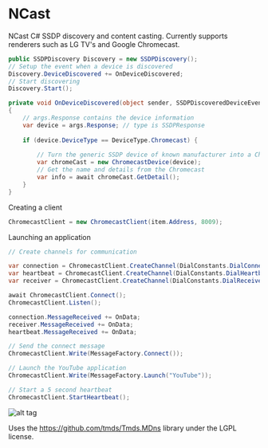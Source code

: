 NCast
=====

NCast C# SSDP discovery and content casting. Currently supports renderers such as LG TV's and Google Chromecast.

```c#
public SSDPDiscovery Discovery = new SSDPDiscovery();
// Setup the event when a device is discovered
Discovery.DeviceDiscovered += OnDeviceDiscovered;
// Start discovering
Discovery.Start();
```
```c#
private void OnDeviceDiscovered(object sender, SSDPDiscoveredDeviceEventArgs args)
{
    // args.Response contains the device information
    var device = args.Response; // type is SSDPResponse
    
    if (device.DeviceType == DeviceType.Chromecast) {
        
        // Turn the generic SSDP device of known manufacturer into a Chromecast specific device
        var chromeCast = new ChromecastDevice(device);
        // Get the name and details from the Chromecast
        var info = await chromeCast.GetDetail();
    }
}
```

Creating a client
```c#
ChromecastClient = new ChromecastClient(item.Address, 8009);
```

Launching an application
```c#
// Create channels for communication

var connection = ChromecastClient.CreateChannel(DialConstants.DialConnectionUrn);
var heartbeat = ChromecastClient.CreateChannel(DialConstants.DialHeartbeatUrn);
var receiver = ChromecastClient.CreateChannel(DialConstants.DialReceiverUrn);

await ChromecastClient.Connect();
ChromecastClient.Listen();

connection.MessageReceived += OnData;
receiver.MessageReceived += OnData;
heartbeat.MessageReceived += OnData;

// Send the connect message
ChromecastClient.Write(MessageFactory.Connect());

// Launch the YouTube application
ChromecastClient.Write(MessageFactory.Launch("YouTube"));

// Start a 5 second heartbeat
ChromecastClient.StartHeartbeat();
```


![alt tag](http://i.imgur.com/XalK9X9.png)

Uses the https://github.com/tmds/Tmds.MDns library under the LGPL license.
